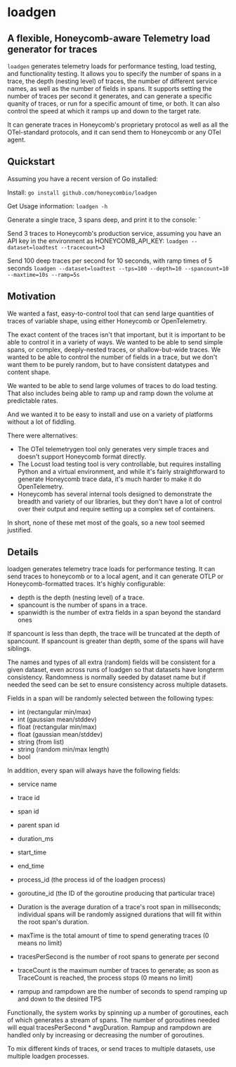 # loadgen

## A flexible, Honeycomb-aware Telemetry load generator for traces

`loadgen` generates telemetry loads for performance testing, load testing, and
functionality testing. It allows you to specify the number of spans in a trace,
the depth (nesting level) of traces, the number of different service names, as
well as the number of fields in spans. It supports setting the number of traces
per second it generates, and can generate a specific quanity of traces, or run
for a specific amount of time, or both. It can also control the speed at which
it ramps up and down to the target rate.

It can generate traces in Honeycomb's proprietary protocol as well as all the
OTel-standard protocols, and it can send them to Honeycomb or any OTel agent.

## Quickstart

Assuming you have a recent version of Go installed:

Install:
`go install github.com/honeycombio/loadgen`

Get Usage information:
`loadgen -h`

Generate a single trace, 3 spans deep, and print it to the console:
`

Send 3 traces to Honeycomb's production service, assuming you have an API key in the environment as HONEYCOMB_API_KEY:
`loadgen --dataset=loadtest --tracecount=3`

Send 100 deep traces per second for 10 seconds, with ramp times of 5 seconds
`loadgen --dataset=loadtest --tps=100 --depth=10 --spancount=10 --maxtime=10s --ramp=5s`

## Motivation

We wanted a fast, easy-to-control tool that can send large quantities of traces
of variable shape, using either Honeycomb or OpenTelemetry.

The exact content of the traces isn't that important, but it is important to be
able to control it in a variety of ways. We wanted to be able to send simple
spans, or complex, deeply-nested traces, or shallow-but-wide traces. We wanted
to be able to control the number of fields in a trace, but we don't want them to
be purely random, but to have consistent datatypes and content shape.

We wanted to be able to send large volumes of traces to do load testing. That
also includes being able to ramp up and ramp down the volume at predictable
rates.

And we wanted it to be easy to install and use on a variety of platforms without
a lot of fiddling.

There were alternatives:

* The OTel telemetrygen tool only generates very simple traces and doesn't support Honeycomb format directly.
* The Locust load testing tool is very controllable, but requires installing Python and a virtual environment, and while it's fairly straightforward to generate Honeycomb trace data, it's much harder to make it do OpenTelemetry.
* Honeycomb has several internal tools designed to demonstrate the breadth and variety of our libraries, but they don't have a lot of control over their output and require setting up a complex set of containers.

In short, none of these met most of the goals, so a new tool seemed justified.

## Details

loadgen generates telemetry trace loads for performance testing. It can send
traces to honeycomb or to a local agent, and it can generate OTLP or
Honeycomb-formatted traces. It's highly configurable:

- depth is the depth (nesting level) of a trace.
- spancount is the number of spans in a trace.
- spanwidth is the number of extra fields in a span beyond the standard ones

If spancount is less than depth, the trace will be truncated at the depth of spancount.
If spancount is greater than depth, some of the spans will have siblings.

The names and types of all extra (random) fields will be consistent for a given
dataset, even across runs of loadgen so that datasets have longterm consistency.
Randomness is normally seeded by dataset name but if needed the seed can be set
to ensure consistency across multiple datasets.

Fields in a span will be randomly selected between the following types:
 - int (rectangular min/max)
 - int (gaussian mean/stddev)
 - float (rectangular min/max)
 - float (gaussian mean/stddev)
 - string (from list)
 - string (random min/max length)
 - bool

In addition, every span will always have the following fields:
 - service name
 - trace id
 - span id
 - parent span id
 - duration_ms
 - start_time
 - end_time
 - process_id (the process id of the loadgen process)
 - goroutine_id (the ID of the goroutine producing that particular trace)

- Duration is the average duration of a trace's root span in milliseconds; individual
spans will be randomly assigned durations that will fit within the root span's duration.

- maxTime is the total amount of time to spend generating traces (0 means no limit)
- tracesPerSecond is the number of root spans to generate per second
- traceCount is the maximum number of traces to generate; as soon as TraceCount is reached, the process stops (0 means no limit)
- rampup and rampdown are the number of seconds to spend ramping up and down to the desired TPS

Functionally, the system works by spinning up a number of goroutines, each of
which generates a stream of spans. The number of goroutines needed will equal
tracesPerSecond * avgDuration. Rampup and rampdown are handled only by
increasing or decreasing the number of goroutines.

To mix different kinds of traces, or send traces to multiple datasets, use
multiple loadgen processes.

